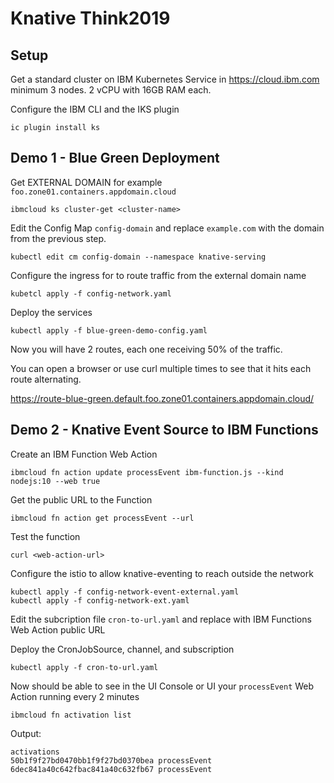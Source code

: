 # Knative Think2019

## Setup
Get a standard cluster on IBM Kubernetes Service in https://cloud.ibm.com minimum 3 nodes. 2 vCPU with 16GB RAM each.

Configure the IBM CLI and the IKS plugin
```
ic plugin install ks
```

## Demo 1 - Blue Green Deployment

Get EXTERNAL DOMAIN for example `foo.zone01.containers.appdomain.cloud`
```
ibmcloud ks cluster-get <cluster-name>
```

Edit the Config Map `config-domain` and replace `example.com` with the domain from the previous step.
```
kubectl edit cm config-domain --namespace knative-serving
```

Configure the ingress for to route traffic from the external domain name
```
kubetcl apply -f config-network.yaml
```

Deploy the services
```
kubectl apply -f blue-green-demo-config.yaml
```

Now you will have 2 routes, each one receiving 50% of the traffic.

You can open a browser or use curl multiple times to see that it hits each route alternating.

https://route-blue-green.default.foo.zone01.containers.appdomain.cloud/

## Demo 2 - Knative Event Source to IBM Functions

Create an IBM Function Web Action
```
ibmcloud fn action update processEvent ibm-function.js --kind nodejs:10 --web true
```
Get the public URL to the Function
```
ibmcloud fn action get processEvent --url
```
Test the function
```
curl <web-action-url>
```

Configure the istio to allow knative-eventing to reach outside the network
```
kubectl apply -f config-network-event-external.yaml
kubectl apply -f config-network-ext.yaml
```

Edit the subcription file `cron-to-url.yaml` and replace with IBM Functions Web Action public URL

Deploy the CronJobSource, channel, and subscription
```
kubectl apply -f cron-to-url.yaml
```

Now should be able to see in the UI Console or UI your `processEvent` Web Action running every 2 minutes
```
ibmcloud fn activation list
```
Output:
```
activations
50b1f9f27bd0470bb1f9f27bd0370bea processEvent
6dec841a40c642fbac841a40c632fb67 processEvent
```

